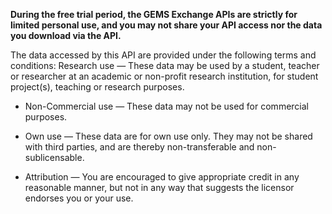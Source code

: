 **During the free trial period, the GEMS Exchange APIs are strictly for limited personal use, and you may not share your API access nor the data you download via the API.**

The data accessed by this API are provided under the following terms and conditions:
Research use — These data may be used by a student, teacher or researcher at an academic or non-profit research institution, for student project(s), teaching or research purposes.

* Non-Commercial use — These data may not be used for commercial purposes.

* Own use — These data are for own use only. They may not be shared with third parties, and are thereby non-transferable and non-sublicensable.

* Attribution — You are encouraged to give appropriate credit in any reasonable manner, but not in any way that suggests the licensor endorses you or your use.
